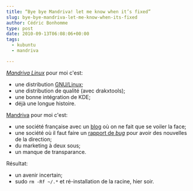 ```yaml
---
title: “Bye bye Mandriva! let me know when it’s fixed”
slug: bye-bye-mandriva-let-me-know-when-its-fixed
author: Cédric Bonhomme
type: post
date: 2010-09-13T06:08:06+00:00
tags:
  - kubuntu
  - mandriva

---
```

[_Mandriva Linux_][1] pour moi c'est:

- une distribution [GNU/Linux][2];
- une distribution de qualité (avec drakxtools);
- une bonne intégration de KDE;
- déjà une longue histoire.

[Mandriva][3] pour moi c'est:

- une société française avec un [blog][4] où on ne fait que se voiler la face;
- une société où il faut faire un [rapport de _bug_][5] pour avoir des nouvelles de la direction;
- du marketing à deux sous;
- un manque de transparance.

Résultat:

- un avenir incertain;
- sudo ``rm -Rf ~/.*`` et ré-installation de la racine, hier soir.

 [1]: https://fr.wikipedia.org/wiki/Mandriva_Linux
 [2]: https://www.gnu.org/gnu/why-gnu-linux.html
 [3]: http://fr.wikipedia.org/wiki/Mandriva
 [4]: https://blog.mandriva.com
 [5]: https://qa.mandriva.com/show_bug.cgi?id=60936
